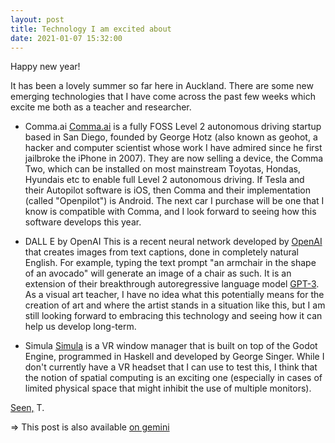```yaml
---
layout: post
title: Technology I am excited about
date: 2021-01-07 15:32:00
---
```


Happy new year!

It has been a lovely summer so far here in Auckland.  There are some new emerging technologies that I have come across the past few weeks which excite me both as a teacher and researcher.

- Comma.ai
[Comma.ai](https://comma.ai) is a fully FOSS Level 2 autonomous driving startup based in San Diego, founded by George Hotz (also known as geohot, a hacker and computer scientist whose work I have admired since he first jailbroke the iPhone in 2007). They are now selling a device, the Comma Two, which can be installed on most mainstream Toyotas, Hondas, Hyundais etc to enable full Level 2 autonomous driving. If Tesla and their Autopilot software is iOS, then Comma and their implementation (called "Openpilot") is Android. The next car I purchase will be one that I know is compatible with Comma, and I look forward to seeing how this software develops this year.

- DALL E by OpenAI
This is a recent neural network developed by [OpenAI](https://openai.com) that creates images from text captions, done in completely natural English. For example, typing the text prompt "an armchair in the shape of an avocado" will generate an image of a chair as such. It is an extension of their breakthrough autoregressive language model [GPT-3](https://arxiv.org/abs/2005.14165). As a visual art teacher, I have no idea what this potentially means for the creation of art and where the artist stands in a situation like this, but I am still looking forward to embracing this technology and seeing how it can help us develop long-term.

- Simula
[Simula](https://github.com/SimulaVR/Simula) is a VR window manager that is built on top of the Godot Engine, programmed in Haskell and developed by George Singer. While I don't currently have a VR headset that I can use to test this, I think that the notion of spatial computing is an exciting one (especially in cases of limited physical space that might inhibit the use of multiple monitors).

[Seen,](https://www.are.na/block/10065820)
T.

=> This post is also available [on gemini](https://proxy.vulpes.one/gemini/gemlog.blue/users/tom/1610084113.gmi)
